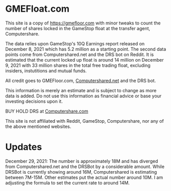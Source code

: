 # GMEFloat.com

This site is a copy of https://gmefloor.com with minor tweaks to count the number of shares locked in the GameStop float at the transfer agent, Computershare.

The data relies upon GameStop's 10Q Earnings report released on December 8, 2021 which has 5.2 million as a starting point. The second data points come from Computershared.net and the DRS bot on Reddit. It is estimated that the current locked up float is around 14 million on December 9, 2021 with 33 million shares in the total free trading float, excluding insiders, instutitions and mutual funds.

All credit goes to GMEFloor.com, [Computershared.net](http://computershared.net) and the DRS bot. 

This information is merely an estimate and is subject to change as more data is added. Do not use this information as financial advice or base your investing decisions upon it. 

BUY HOLD DRS at [Computershare.com](https://computershare.com)

This site is not affiliated with Reddit, GameStop, Computershare, nor any of the above mentioned websites.

# Updates

December 29, 2021: The number is approximately 18M and has diverged from Computershared.net and the DRSBot by a considerable amount. While DRSBot is currently showing around 16M, Computershared is estimating between 7M-15M. Other estimates put the actual number around 10M. I am adjusting the formula to set the current rate to around 14M.
